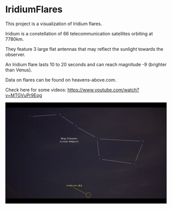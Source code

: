 # IridiumFlares
This project is a visualization of Iridium flares.

Iridium is a constellation of 66 telecommunication satellites orbiting at 7780km.

They feature 3 large flat antennas that may reflect the sunlight towards the observer.

An Iridium flare lasts 10 to 20 seconds and can reach magnitude -9 (brighter than Venus).

Data on flares can be found on heavens-above.com.


Check here for some videos:
https://www.youtube.com/watch?v=MTGVuPr9Epg

![Iridium Flares](https://github.com/ZiyeHan/IridiumFlares/blob/master/IridiumFlares.png)
